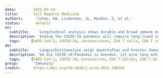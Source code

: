 ```yaml
---
date:        2021-07-14
title:       Cell Reports Medicine
authors:      'Cohen, KW, Linderman, SL, Moodie, Z, et al.'
status:       default
en:
  subtitle:    'Longitudinal analysis shows durable and broad immune memory after SARS-CoV-2 infection with persisting antibody responses and memory B and T cells'
  description: 'Ending the COVID-19 pandemic will require long-lived immunity to SARS-CoV-2. Here, we evaluate 254 COVID-19 patients longitudinally up to 8 months and find durable broad-based immune responses. SARS-CoV-2 spike binding and neutralizing antibodies exhibit a bi-phasic decay with an extended half-life of >200 days suggesting the generation of longer-lived plasma cells. SARS-CoV-2 infection also boosts antibody titers to SARS-CoV-1 and common betacoronaviruses. In addition, spike-specific IgG+ memory B cells persist, which bodes well for a rapid antibody response upon virus re-exposure or vaccination. Virus-specific CD4+ and CD8+ T cells are polyfunctional and maintained with an estimated half-life of 200 days. Interestingly, CD4+ T cell responses equally target several SARS-CoV-2 proteins, whereas the CD8+ T cell responses preferentially target the nucleoprotein, highlighting the potential importance of including the nucleoprotein in future vaccines. Taken together, these results suggest that broad and effective immunity may persist long-term in recovered COVID-19 patients.'
  tags:     [SARS-CoV-2, COVID-19, coronaviruses, CD4 T cells, CD8 T cells, B cells, immune memory, neutralizing antibody, binding antibody, immune correlates]
de: 
  subtitle:    'Längsschnittanalyse zeigt dauerhaftes und breites Immungedächtnis nach SARS-CoV-2-Infektion mit anhaltenden Antikörperantworten und Gedächtnis-B- und T-Zellen'
  description: 'Um die COVID-19-Pandemie zu beenden, ist eine lang anhaltende Immunität gegen SARS-CoV-2 erforderlich. Wir haben 254 COVID-19-Patienten über einen Zeitraum von bis zu 8 Monaten untersucht und eine dauerhafte, breit angelegte Immunantwort festgestellt. SARS-CoV-2-Spike-bindende und neutralisierende Antikörper zeigen einen zweiphasigen Zerfall mit einer verlängerten Halbwertszeit von >200 Tagen, was auf die Bildung langlebiger Plasmazellen schließen lässt. Eine SARS-CoV-2-Infektion erhöht auch die Antikörpertiter gegen SARS-CoV-1 und gewöhnliche Betacoronaviren. Darüber hinaus persistieren Spike-spezifische IgG+-Gedächtnis-B-Zellen, was eine schnelle Antikörperreaktion bei erneuter Virusexposition oder Impfung erwarten lässt. Virusspezifische CD4+ und CD8+ T-Zellen sind polyfunktional und bleiben mit einer geschätzten Halbwertszeit von 200 Tagen erhalten. Interessanterweise richten sich die Antworten der CD4+ T-Zellen gleichermaßen gegen mehrere SARS-CoV-2-Proteine, während die Antworten der CD8+ T-Zellen vorzugsweise gegen das Nukleoprotein gerichtet sind, was die potenzielle Bedeutung der Aufnahme des Nukleoproteins in künftige Impfstoffe unterstreicht. Zusammengenommen deuten diese Ergebnisse darauf hin, dass eine breite und wirksame Immunität bei genesenen COVID-19-Patienten langfristig bestehen bleiben kann.'
  tags:     [SARS-CoV-2, COVID-19, Coronaviren, CD4 T-Zellen, CD8 T-Zellen, B-Zellen, Immungedächtnis, neutralisierende Antikörper, bindende Antikörper, Immunkorrelate]
group:       "Immunity"
credit:      https://doi.org/10.1016/j.xcrm.2021.100354
---
```

